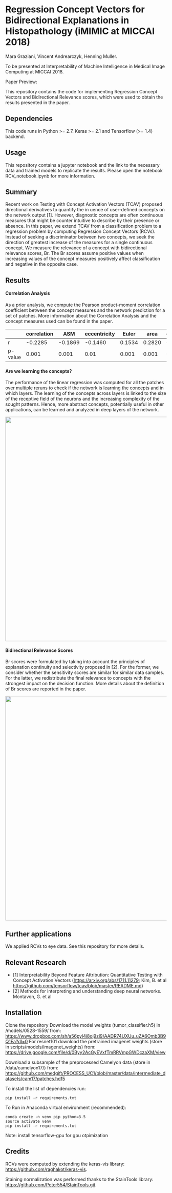 # Regression Concept Vectors for Bidirectional Explanations in Histopathology (iMIMIC at MICCAI 2018)
Mara Graziani, Vincent Andrearczyk, Henning Muller.

To be presented at Interpretability of Machine Intelligence in Medical Image Computing at MICCAI 2018.

Paper Preview:

This repository contains the code for implementing Regression Concept Vectors and Bidirectional Relevance scores, which were used to obtain the results presented in the paper.

## Dependencies
This code runs in Python >= 2.7.
Keras >= 2.1 and Tensorflow (>= 1.4) backend.

## Usage
This repository contains a jupyter notebook and the link to the necessary data and trained models to replicate the results. Please open the notebook RCV_notebook.ipynb for more information.

## Summary
Recent work on Testing with Concept Activation
Vectors (TCAV) proposed directional derivatives to quantify the in
uence of user-defined concepts on the network output [1]. However, diagnostic
concepts are often continuous measures that might be counter intuitive
to describe by their presence or absence.
In this paper, we extend TCAV from a classification problem to a regression
problem by computing Regression Concept Vectors (RCVs). Instead of seeking
a discriminator between two concepts, we
seek the direction of greatest increase of the measures for a single continuous
concept. We measure the relevance of a concept
with bidirectional relevance scores, Br. The Br scores assume positive values
when increasing values of the concept measures positively affect classification
and negative in the opposite case.

## Results

#### Correlation Analysis
As a prior analysis, we compute the Pearson product-moment correlation coefficient between the concept measures and the network prediction for a set of patches. More information about the Correlation Analysis and the concept measures used can be found in the paper.


|     | correlation | ASM | eccentricity | Euler | area | contrast |
| --- | ----------- | --- | ------------ | ----- | ---- | -------- |
r |-0.2285 | -0.1869 | -0.1460 | 0.1534| 0.2820 | 0.4119|
p-value |0.001 |0.001 | 0.01 |0.001 |0.001 |0.001|

#### Are we learning the concepts?

The performance of the linear regression was
computed for all the patches over
multiple reruns to check if the network is learning the concepts and in which layers.
The learning of the concepts across layers is linked to the size of the
receptive field of the neurons and the increasing complexity of the sought patterns.
Hence, more abstract concepts, potentially useful in other applications, can be learned and analyzed in deep layers of the network.

<p align="center">
    <img src="results/featslearningdef.png" width=700px>
</p>

#### Bidirectional Relevance Scores
Br scores were formulated by taking into
account the principles of explanation continuity and selectivity proposed in [2].
For the former, we consider whether the sensitivity scores are similar for similar
data samples. For the latter, we redistribute the final relevance to concepts with
the strongest impact on the decision function. More details about the definition of Br scores are reported in the paper.

<p align="center">
    <img src="results/tumorBr.png" width=700px>
</p>


## Further applications
We applied RCVs to eye data. See this repository for more details.

## Relevant Research
 * [1] Interpretability Beyond Feature Attribution: Quantitative Testing with Concept Activation Vectors (https://arxiv.org/abs/1711.11279; Kim, B. et al https://github.com/tensorflow/tcav/blob/master/README.md)
 * [2] Methods for interpreting and understanding deep neural networks. Montavon, G. et al

## Installation

Clone the repository
Download the model weights (tumor_classifier.h5) in /models/0528-1559/ from: https://www.dropbox.com/sh/a56pyl4i8oj9zl9/AADR74UXUu_uZA6Omb3B9Q1Ea?dl=0
For resnet101 download the pretrained imagenet weights (store in scripts/models/imagenet_weights) from: https://drive.google.com/file/d/0Byy2AcGyEVxfTmRRVmpGWDczaXM/view

Download a subsample of the preprocessed Camelyon data (store in /data/camelyon17/) from: https://github.com/medgift/PROCESS_UC1/blob/master/data/intermediate_datasets/cam17/patches.hdf5

To install the list of dependencies run:

    pip install -r requirements.txt

To Run in Anaconda virtual environment (recommended):

    conda create -n venv pip python=3.5
    source activate venv
    pip install -r requirements.txt

Note: install tensorflow-gpu for gpu otpimization

## Credits

RCVs were computed by extending the keras-vis library: https://github.com/raghakot/keras-vis.

Staining normalization was performed thanks to the StainTools library: https://github.com/Peter554/StainTools.git.
